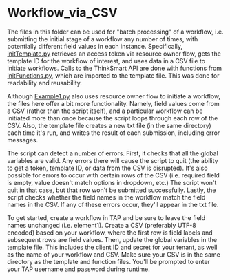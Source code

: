 # Workflow_via_CSV

The files in this folder can be used for "batch processing" of a workflow, i.e. submitting the initial stage of a workflow any number of times, with potentially different field values in each instance. Specifically, [initTemplate.py](https://github.com/ThinkSmart/API_Examples/blob/master/Workflow_via_CSV/initTemplate.py?ts=2) retrieves an access token via resource owner flow, gets the template ID for the workflow of interest, and uses data in a CSV file to initiate workflows. Calls to the ThinkSmart API are done with functions from [initFunctions.py](https://github.com/ThinkSmart/API_Examples/blob/master/Workflow_via_CSV/initFunctions.py?ts=2), which are imported to the template file. This was done for readability and reusability. 

Although [Example1.py](https://github.com/ThinkSmart/API_Examples/blob/master/Example1.py?ts=2) also uses resource owner flow to initiate a workflow, the files here offer a bit more functionality. Namely, field values come from a CSV (rather than the script itself), and a particular workflow can be initiated more than once because the script loops through each row of the CSV. Also, the template file creates a new txt file (in the same directory) each time it's run, and writes the result of each submission, including error messages. 

The script can detect a number of errors. First, it checks that all the global variables are valid. Any errors there will cause the script to quit (the ability to get a token, template ID, or data from the CSV is disrupted). It's also possible for errors to occur with certain rows of the CSV (i.e. required field is empty, value doesn't match options in dropdown, etc.) The script won't quit in that case, but that row won't be submitted successfully. Lastly, the script checks whether the field names in the workflow match the field names in the CSV. If any of these errors occur, they'll appear in the txt file. 

To get started, create a workflow in TAP and be sure to leave the field names unchanged (i.e. element1). Create a CSV (preferably UTF-8 encoded) based on your workflow, where the first row is field labels and subsequent rows are field values. Then, update the global variables in the template file. This includes the client ID and secret for your tenant, as well as the name of your workflow and CSV. Make sure your CSV is in the same directory as the template and function files. You'll be prompted to enter your TAP username and password during runtime. 
